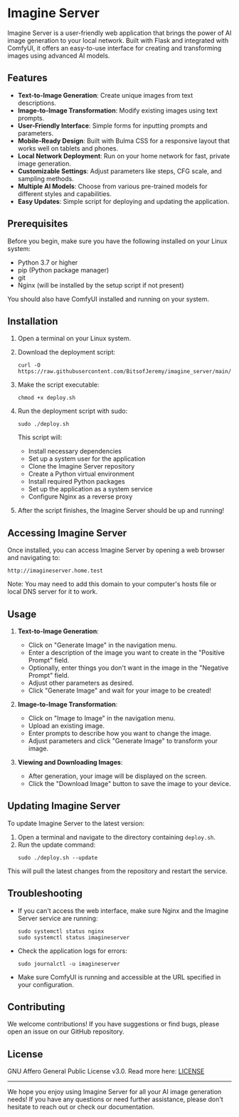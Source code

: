 # Imagine Server

Imagine Server is a user-friendly web application that brings the power of AI image generation to your local network. Built with Flask and integrated with ComfyUI, it offers an easy-to-use interface for creating and transforming images using advanced AI models.

## Features

- **Text-to-Image Generation**: Create unique images from text descriptions.
- **Image-to-Image Transformation**: Modify existing images using text prompts.
- **User-Friendly Interface**: Simple forms for inputting prompts and parameters.
- **Mobile-Ready Design**: Built with Bulma CSS for a responsive layout that works well on tablets and phones.
- **Local Network Deployment**: Run on your home network for fast, private image generation.
- **Customizable Settings**: Adjust parameters like steps, CFG scale, and sampling methods.
- **Multiple AI Models**: Choose from various pre-trained models for different styles and capabilities.
- **Easy Updates**: Simple script for deploying and updating the application.

## Prerequisites

Before you begin, make sure you have the following installed on your Linux system:

- Python 3.7 or higher
- pip (Python package manager)
- git
- Nginx (will be installed by the setup script if not present)

You should also have ComfyUI installed and running on your system.

## Installation

1. Open a terminal on your Linux system.

2. Download the deployment script:
   ```
   curl -O https://raw.githubusercontent.com/BitsofJeremy/imagine_server/main/deploy.sh
   ```

3. Make the script executable:
   ```
   chmod +x deploy.sh
   ```

4. Run the deployment script with sudo:
   ```
   sudo ./deploy.sh
   ```

   This script will:
   - Install necessary dependencies
   - Set up a system user for the application
   - Clone the Imagine Server repository
   - Create a Python virtual environment
   - Install required Python packages
   - Set up the application as a system service
   - Configure Nginx as a reverse proxy

5. After the script finishes, the Imagine Server should be up and running!

## Accessing Imagine Server

Once installed, you can access Imagine Server by opening a web browser and navigating to:

```
http://imagineserver.home.test
```

Note: You may need to add this domain to your computer's hosts file or local DNS server for it to work.

## Usage

1. **Text-to-Image Generation**:
   - Click on "Generate Image" in the navigation menu.
   - Enter a description of the image you want to create in the "Positive Prompt" field.
   - Optionally, enter things you don't want in the image in the "Negative Prompt" field.
   - Adjust other parameters as desired.
   - Click "Generate Image" and wait for your image to be created!

2. **Image-to-Image Transformation**:
   - Click on "Image to Image" in the navigation menu.
   - Upload an existing image.
   - Enter prompts to describe how you want to change the image.
   - Adjust parameters and click "Generate Image" to transform your image.

3. **Viewing and Downloading Images**:
   - After generation, your image will be displayed on the screen.
   - Click the "Download Image" button to save the image to your device.

## Updating Imagine Server

To update Imagine Server to the latest version:

1. Open a terminal and navigate to the directory containing `deploy.sh`.
2. Run the update command:
   ```
   sudo ./deploy.sh --update
   ```

This will pull the latest changes from the repository and restart the service.

## Troubleshooting

- If you can't access the web interface, make sure Nginx and the Imagine Server service are running:
  ```
  sudo systemctl status nginx
  sudo systemctl status imagineserver
  ```
- Check the application logs for errors:
  ```
  sudo journalctl -u imagineserver
  ```
- Make sure ComfyUI is running and accessible at the URL specified in your configuration.

## Contributing

We welcome contributions! If you have suggestions or find bugs, please open an issue on our GitHub repository.

## License

GNU Affero General Public License v3.0. Read more here: [LICENSE](LICENSE)

---

We hope you enjoy using Imagine Server for all your AI image generation needs! If you have any questions or need further assistance, please don't hesitate to reach out or check our documentation.


